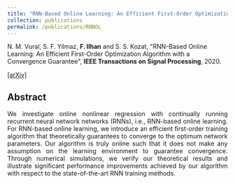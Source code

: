 ```yaml
---
title: "RNN-Based Online Learning: An Efficient First-Order Optimization Algorithm with a Convergence Guarantee"
collection: publications
permalink: /publications/RNNOL
---
```

N. M. Vural, S. F. Yilmaz, <b>F. Ilhan</b> and S. S. Kozat, "RNN-Based Online Learning: An Efficient First-Order Optimization Algorithm with a Convergence Guarantee", <b>IEEE Transactions on Signal Processing</b>, 2020.

[[arXiv]](https://arxiv.org/abs/2003.03601)


## Abstract
<div style="text-align: justify">We investigate online nonlinear regression with continually running recurrent neural network networks (RNNs), i.e., RNN-based online learning. For RNN-based online learning, we introduce an efficient first-order training algorithm that theoretically guarantees to converge to the optimum network parameters. Our algorithm is truly online such that it does not make any assumption on the learning environment to guarantee convergence. Through numerical simulations, we verify our theoretical results and illustrate significant performance improvements achieved by our algorithm with respect to the state-of-the-art RNN training methods.</div>
